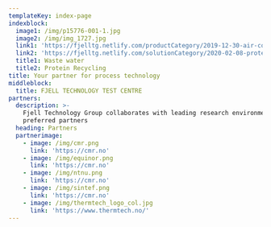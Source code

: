 ```yaml
---
templateKey: index-page
indexblock:
  image1: /img/p15776-001-1.jpg
  image2: /img/img_1727.jpg
  link1: 'https://fjelltg.netlify.com/productCategory/2019-12-30-air-coolers/'
  link2: 'https://fjelltg.netlify.com/solutionCategory/2020-02-08-protein-recycling/'
  title1: Waste water
  title2: Protein Recycling
title: Your partner for process technology
middleblock:
  title: FJELL TECHNOLOGY TEST CENTRE
partners:
  description: >-
    Fjell Technology Group collaborates with leading research environments and
    preferred partners
  heading: Partners
  partnerimage:
    - image: /img/cmr.png
      link: 'https://cmr.no'
    - image: /img/equinor.png
      link: 'https://cmr.no'
    - image: /img/ntnu.png
      link: 'https://cmr.no'
    - image: /img/sintef.png
      link: 'https://cmr.no'
    - image: /img/thermtech_logo_col.jpg
      link: 'https://www.thermtech.no/'
---
```



